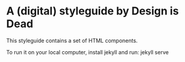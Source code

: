 # A (digital) styleguide by Design is Dead
This styleguide contains a set of HTML components.

To run it on your local computer, install jekyll and run: jekyll serve
